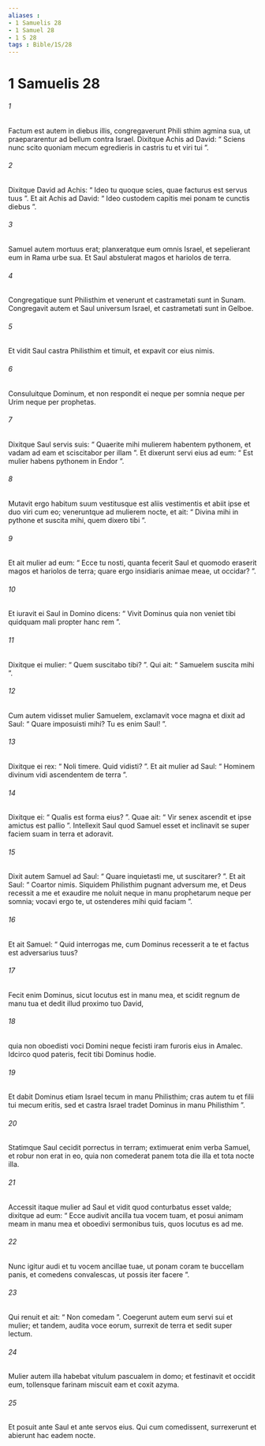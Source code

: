 ```yaml
---
aliases : 
- 1 Samuelis 28
- 1 Samuel 28
- 1 S 28
tags : Bible/1S/28
---
```


# 1 Samuelis 28

###### 1
Factum est autem in diebus illis, congregaverunt Phili sthim agmina sua, ut praepararentur ad bellum contra Israel. Dixitque Achis ad David: “ Sciens nunc scito quoniam mecum egredieris in castris tu et viri tui ”. 
###### 2
Dixitque David ad Achis: “ Ideo tu quoque scies, quae facturus est servus tuus ”. Et ait Achis ad David: “ Ideo custodem capitis mei ponam te cunctis diebus ”.
###### 3
Samuel autem mortuus erat; planxeratque eum omnis Israel, et sepelierant eum in Rama urbe sua. Et Saul abstulerat magos et hariolos de terra.
###### 4
Congregatique sunt Philisthim et venerunt et castrametati sunt in Sunam. Congregavit autem et Saul universum Israel, et castrametati sunt in Gelboe. 
###### 5
Et vidit Saul castra Philisthim et timuit, et expavit cor eius nimis. 
###### 6
Consuluitque Dominum, et non respondit ei neque per somnia neque per Urim neque per prophetas.
###### 7
Dixitque Saul servis suis: “ Quaerite mihi mulierem habentem pythonem, et vadam ad eam et sciscitabor per illam ”. Et dixerunt servi eius ad eum: “ Est mulier habens pythonem in Endor ”. 
###### 8
Mutavit ergo habitum suum vestitusque est aliis vestimentis et abiit ipse et duo viri cum eo; veneruntque ad mulierem nocte, et ait: “ Divina mihi in pythone et suscita mihi, quem dixero tibi ”. 
###### 9
Et ait mulier ad eum: “ Ecce tu nosti, quanta fecerit Saul et quomodo eraserit magos et hariolos de terra; quare ergo insidiaris animae meae, ut occidar? ”. 
###### 10
Et iuravit ei Saul in Domino dicens: “ Vivit Dominus quia non veniet tibi quidquam mali propter hanc rem ”. 
###### 11
Dixitque ei mulier: “ Quem suscitabo tibi? ”. Qui ait: “ Samuelem suscita mihi ”.
###### 12
Cum autem vidisset mulier Samuelem, exclamavit voce magna et dixit ad Saul: “ Quare imposuisti mihi? Tu es enim Saul! ”. 
###### 13
Dixitque ei rex: “ Noli timere. Quid vidisti? ”. Et ait mulier ad Saul: “ Hominem divinum vidi ascendentem de terra ”. 
###### 14
Dixitque ei: “ Qualis est forma eius? ”. Quae ait: “ Vir senex ascendit et ipse amictus est pallio ”. Intellexit Saul quod Samuel esset et inclinavit se super faciem suam in terra et adoravit.
###### 15
Dixit autem Samuel ad Saul: “ Quare inquietasti me, ut suscitarer? ”. Et ait Saul: “ Coartor nimis. Siquidem Philisthim pugnant adversum me, et Deus recessit a me et exaudire me noluit neque in manu prophetarum neque per somnia; vocavi ergo te, ut ostenderes mihi quid faciam ”. 
###### 16
Et ait Samuel: “ Quid interrogas me, cum Dominus recesserit a te et factus est adversarius tuus? 
###### 17
Fecit enim Dominus, sicut locutus est in manu mea, et scidit regnum de manu tua et dedit illud proximo tuo David, 
###### 18
quia non oboedisti voci Domini neque fecisti iram furoris eius in Amalec. Idcirco quod pateris, fecit tibi Dominus hodie. 
###### 19
Et dabit Dominus etiam Israel tecum in manu Philisthim; cras autem tu et filii tui mecum eritis, sed et castra Israel tradet Dominus in manu Philisthim ”.
###### 20
Statimque Saul cecidit porrectus in terram; extimuerat enim verba Samuel, et robur non erat in eo, quia non comederat panem tota die illa et tota nocte illa. 
###### 21
Accessit itaque mulier ad Saul et vidit quod conturbatus esset valde; dixitque ad eum: “ Ecce audivit ancilla tua vocem tuam, et posui animam meam in manu mea et oboedivi sermonibus tuis, quos locutus es ad me. 
###### 22
Nunc igitur audi et tu vocem ancillae tuae, ut ponam coram te buccellam panis, et comedens convalescas, ut possis iter facere ”. 
###### 23
Qui renuit et ait: “ Non comedam ”. Coegerunt autem eum servi sui et mulier; et tandem, audita voce eorum, surrexit de terra et sedit super lectum. 
###### 24
Mulier autem illa habebat vitulum pascualem in domo; et festinavit et occidit eum, tollensque farinam miscuit eam et coxit azyma. 
###### 25
Et posuit ante Saul et ante servos eius. Qui cum comedissent, surrexerunt et abierunt hac eadem nocte.
